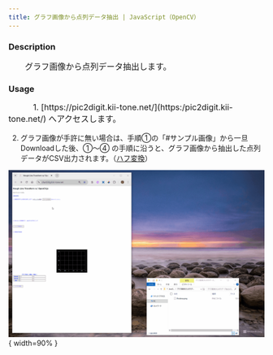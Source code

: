 ```yaml
---
title: グラフ画像から点列データ抽出 | JavaScript（OpenCV）
---
```



### Description

<p style="text-indent:2em; font-size: 115%;">
グラフ画像から点列データ抽出します。


### Usage

<p style="text-indent:3em; font-size: 115%;">
1. [https://pic2digit.kii-tone.net/](https:/pic2digit.kii-tone.net/) へアクセスします。

2. グラフ画像が手許に無い場合は、手順①の「#サンプル画像」から一旦Downloadした後、①～④ の手順に沿うと、グラフ画像から抽出した点列データがCSV出力されます。（[ハフ変換](http://labs.eecs.tottori-u.ac.jp/sd/Member/oyamada/OpenCV/html/py_tutorials/py_imgproc/py_houghlines/py_houghlines.html)）


![](./src/Pic2Digit.gif){ width=90% }
<br>
<br>
</p>